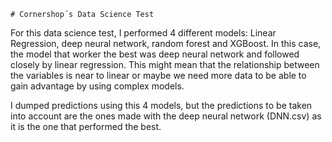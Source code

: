     # Cornershop´s Data Science Test

For this data science test, I performed 4 different models: Linear Regression, deep neural network, random forest and XGBoost.  In this case, the model that worker the best was deep neural network and followed closely by linear regression.  This might mean that the relationship between the variables is near to linear or maybe we need more data to be able to gain advantage by using complex models.

I dumped predictions using this 4 models, but the predictions to be taken into account are the ones made with the deep neural network (DNN.csv) as it is the one that performed the best. 